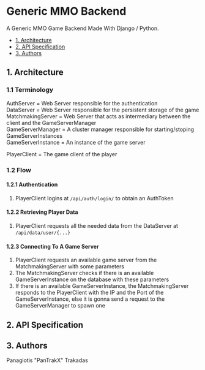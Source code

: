 # Generic MMO Backend
A Generic MMO Game Backend Made With Django / Python.


* [1. Architecture](#architecture)
* [2. API Specification](#api-specification)
* [3. Authors](#authors)


## 1. Architecture
### 1.1 Terminology

AuthServer = Web Server responsible for the authentication  
DataServer = Web Server responsible for the persistent storage of the game 
MatchmakingServer = Web Server that acts as intermediary between the client and the GameServerManager  
GameServerManager = A cluster manager responsible for starting/stoping GameServerInstances  
GameServerInstance = An instance of the game server

PlayerClient = The game client of the player


### 1.2 Flow
#### 1.2.1 Authentication
1. PlayerClient logins at `/api/auth/login/` to obtain an AuthToken
#### 1.2.2 Retrieving Player Data
1. PlayerClient requests all the needed data from the DataServer at `/api/data/user/{...}`
#### 1.2.3 Connecting To A Game Server
1. PlayerClient requests an available game server from the MatchmakingServer with some parameters
2. The MatchmakingServer checks if there is an available GameServerInstance on the database with these parameters
3. If there is an available GameServerInstance, the MatchmakingServer responds to the PlayerClient with the IP and the Port of the GameServerInstance, else it is gonna send a request to the GameServerManager to spawn one

## 2. API Specification


## 3. Authors


Panagiotis "PanTrakX" Trakadas